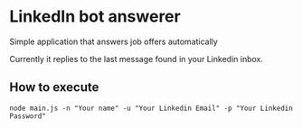 # LinkedIn bot answerer

Simple application that answers job offers automatically

Currently it replies to the last message found in your Linkedin inbox.

## How to execute

``node main.js -n "Your name" -u "Your Linkedin Email" -p "Your Linkedin Password"``